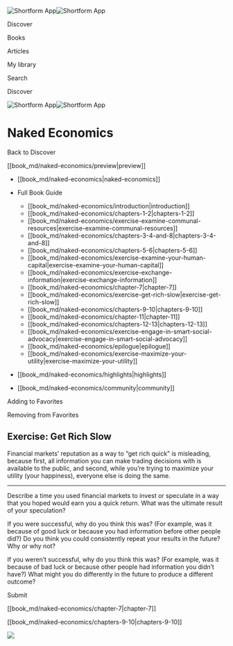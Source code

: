 ![Shortform App](/img/logo.36a2399e.svg)![Shortform App](/img/logo-dark.70c1b072.svg)

Discover

Books

Articles

My library

Search

Discover

![Shortform App](/img/logo.36a2399e.svg)![Shortform App](/img/logo-dark.70c1b072.svg)

# Naked Economics

Back to Discover

[[book_md/naked-economics/preview|preview]]

  * [[book_md/naked-economics|naked-economics]]
  * Full Book Guide

    * [[book_md/naked-economics/introduction|introduction]]
    * [[book_md/naked-economics/chapters-1-2|chapters-1-2]]
    * [[book_md/naked-economics/exercise-examine-communal-resources|exercise-examine-communal-resources]]
    * [[book_md/naked-economics/chapters-3-4-and-8|chapters-3-4-and-8]]
    * [[book_md/naked-economics/chapters-5-6|chapters-5-6]]
    * [[book_md/naked-economics/exercise-examine-your-human-capital|exercise-examine-your-human-capital]]
    * [[book_md/naked-economics/exercise-exchange-information|exercise-exchange-information]]
    * [[book_md/naked-economics/chapter-7|chapter-7]]
    * [[book_md/naked-economics/exercise-get-rich-slow|exercise-get-rich-slow]]
    * [[book_md/naked-economics/chapters-9-10|chapters-9-10]]
    * [[book_md/naked-economics/chapter-11|chapter-11]]
    * [[book_md/naked-economics/chapters-12-13|chapters-12-13]]
    * [[book_md/naked-economics/exercise-engage-in-smart-social-advocacy|exercise-engage-in-smart-social-advocacy]]
    * [[book_md/naked-economics/epilogue|epilogue]]
    * [[book_md/naked-economics/exercise-maximize-your-utility|exercise-maximize-your-utility]]
  * [[book_md/naked-economics/highlights|highlights]]
  * [[book_md/naked-economics/community|community]]



Adding to Favorites 

Removing from Favorites 

## Exercise: Get Rich Slow

Financial markets’ reputation as a way to “get rich quick” is misleading, because first, all information you can make trading decisions with is available to the public, and second, while you’re trying to maximize your utility (your happiness), everyone else is doing the same.

* * *

Describe a time you used financial markets to invest or speculate in a way that you hoped would earn you a quick return. What was the ultimate result of your speculation?

If you were successful, why do you think this was? (For example, was it because of good luck or because you had information before other people did?) Do you think you could consistently repeat your results in the future? Why or why not?

If you weren’t successful, why do you think this was? (For example, was it because of bad luck or because other people had information you didn’t have?) What might you do differently in the future to produce a different outcome?

Submit 

[[book_md/naked-economics/chapter-7|chapter-7]]

[[book_md/naked-economics/chapters-9-10|chapters-9-10]]

![](https://bat.bing.com/action/0?ti=56018282&Ver=2&mid=181f7d17-5edf-4c77-85a6-902090045b31&sid=f30c5e70639211ee87d33f0876d93783&vid=f30c9700639211eeb3a75d830392c94f&vids=0&msclkid=N&pi=0&lg=en-US&sw=800&sh=600&sc=24&nwd=1&tl=Shortform%20%7C%20Book&p=https%3A%2F%2Fwww.shortform.com%2Fapp%2Fbook%2Fnaked-economics%2Fexercise-get-rich-slow&r=&lt=459&evt=pageLoad&sv=1&rn=16256)

